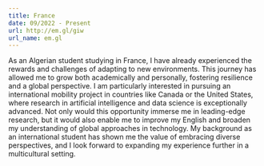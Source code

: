```yaml
---
title: France
date: 09/2022 - Present
url: http://em.gl/giw
url_name: em.gl
---
```


As an Algerian student studying in France, I have already experienced the rewards and challenges of adapting to new environments. This journey has allowed me to grow both academically and personally, fostering resilience and a global perspective. I am particularly interested in pursuing an international mobility project in countries like Canada or the United States, where research in artificial intelligence and data science is exceptionally advanced. Not only would this opportunity immerse me in leading-edge research, but it would also enable me to improve my English and broaden my understanding of global approaches in technology. My background as an international student has shown me the value of embracing diverse perspectives, and I look forward to expanding my experience further in a multicultural setting.
